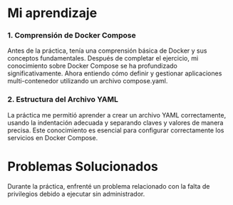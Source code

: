# Mi aprendizaje

### 1. Comprensión de Docker Compose
Antes de la práctica, tenía una comprensión básica de Docker y sus conceptos fundamentales. Después de completar el ejercicio, mi conocimiento sobre Docker Compose se ha profundizado significativamente. Ahora entiendo cómo definir y gestionar aplicaciones multi-contenedor utilizando un archivo compose.yaml.

### 2. Estructura del Archivo YAML
La práctica me permitió aprender a crear un archivo YAML correctamente, usando la indentación adecuada y separando claves y valores de manera precisa. Este conocimiento es esencial para configurar correctamente los servicios en Docker Compose.

# Problemas Solucionados
Durante la práctica, enfrenté un problema relacionado con la falta de privilegios debido a ejecutar sin administrador.
